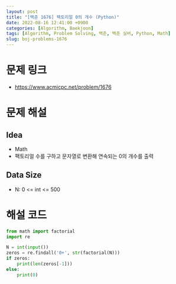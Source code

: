 ```yaml
---
layout: post
title: "[백준 1676] 팩토리얼 0의 개수 (Python)"
date: 2022-08-16 12:41:00 +0900
categories: [Algorithm, Baekjoon]
tags: [Algorithm, Problem Solving, 백준, 백준 실버, Python, Math]
slug: boj-problems-1676
---
```


# 문제 링크
- https://www.acmicpc.net/problem/1676

# 문제 해설

## Idea
- Math
- 팩토리얼 수를 구하고 문자열로 변환해 연속되는 0의 개수를 출력

## Data Size
- N: 0 <= int <= 500

# 해설 코드

```python
from math import factorial
import re

N = int(input())
zeros = re.findall('0+', str(factorial(N)))
if zeros:
    print(len(zeros[-1]))
else:
    print(0)
```